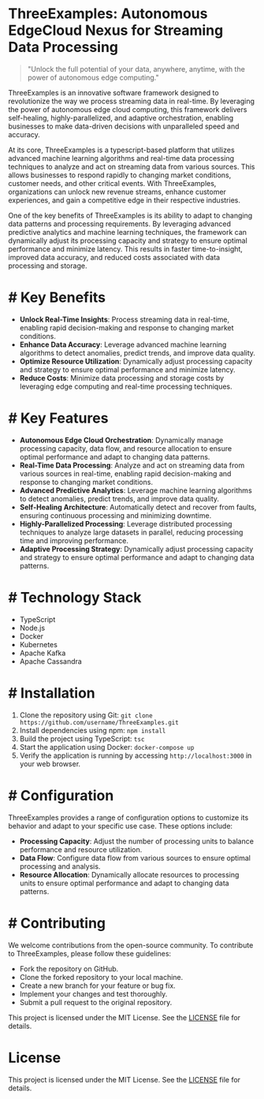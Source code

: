 
# ThreeExamples: Autonomous EdgeCloud Nexus for Streaming Data Processing

> "Unlock the full potential of your data, anywhere, anytime, with the power of autonomous edge computing."

ThreeExamples is an innovative software framework designed to revolutionize the way we process streaming data in real-time. By leveraging the power of autonomous edge cloud computing, this framework delivers self-healing, highly-parallelized, and adaptive orchestration, enabling businesses to make data-driven decisions with unparalleled speed and accuracy.

At its core, ThreeExamples is a typescript-based platform that utilizes advanced machine learning algorithms and real-time data processing techniques to analyze and act on streaming data from various sources. This allows businesses to respond rapidly to changing market conditions, customer needs, and other critical events. With ThreeExamples, organizations can unlock new revenue streams, enhance customer experiences, and gain a competitive edge in their respective industries.

One of the key benefits of ThreeExamples is its ability to adapt to changing data patterns and processing requirements. By leveraging advanced predictive analytics and machine learning techniques, the framework can dynamically adjust its processing capacity and strategy to ensure optimal performance and minimize latency. This results in faster time-to-insight, improved data accuracy, and reduced costs associated with data processing and storage.

# # Key Benefits

* **Unlock Real-Time Insights**: Process streaming data in real-time, enabling rapid decision-making and response to changing market conditions.
* **Enhance Data Accuracy**: Leverage advanced machine learning algorithms to detect anomalies, predict trends, and improve data quality.
* **Optimize Resource Utilization**: Dynamically adjust processing capacity and strategy to ensure optimal performance and minimize latency.
* **Reduce Costs**: Minimize data processing and storage costs by leveraging edge computing and real-time processing techniques.

# # Key Features

* **Autonomous Edge Cloud Orchestration**: Dynamically manage processing capacity, data flow, and resource allocation to ensure optimal performance and adapt to changing data patterns.
* **Real-Time Data Processing**: Analyze and act on streaming data from various sources in real-time, enabling rapid decision-making and response to changing market conditions.
* **Advanced Predictive Analytics**: Leverage machine learning algorithms to detect anomalies, predict trends, and improve data quality.
* **Self-Healing Architecture**: Automatically detect and recover from faults, ensuring continuous processing and minimizing downtime.
* **Highly-Parallelized Processing**: Leverage distributed processing techniques to analyze large datasets in parallel, reducing processing time and improving performance.
* **Adaptive Processing Strategy**: Dynamically adjust processing capacity and strategy to ensure optimal performance and adapt to changing data patterns.

# # Technology Stack

* TypeScript
* Node.js
* Docker
* Kubernetes
* Apache Kafka
* Apache Cassandra

# # Installation

1. Clone the repository using Git: `git clone https://github.com/username/ThreeExamples.git`
2. Install dependencies using npm: `npm install`
3. Build the project using TypeScript: `tsc`
4. Start the application using Docker: `docker-compose up`
5. Verify the application is running by accessing `http://localhost:3000` in your web browser.

# # Configuration

ThreeExamples provides a range of configuration options to customize its behavior and adapt to your specific use case. These options include:

* **Processing Capacity**: Adjust the number of processing units to balance performance and resource utilization.
* **Data Flow**: Configure data flow from various sources to ensure optimal processing and analysis.
* **Resource Allocation**: Dynamically allocate resources to processing units to ensure optimal performance and adapt to changing data patterns.

# # Contributing

We welcome contributions from the open-source community. To contribute to ThreeExamples, please follow these guidelines:

* Fork the repository on GitHub.
* Clone the forked repository to your local machine.
* Create a new branch for your feature or bug fix.
* Implement your changes and test thoroughly.
* Submit a pull request to the original repository.

This project is licensed under the MIT License. See the [LICENSE](https://github.com/username/ThreeExamples/blob/main/LICENSE) file for details.

# License

This project is licensed under the MIT License. See the [LICENSE](https://github.com/Willysc10/ThreeExamples/blob/main/LICENSE) file for details.

